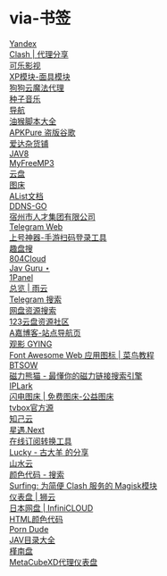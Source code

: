 # via-书签

<!DOCTYPE NETSCAPE-Bookmark-file-1>
<!-- This is an automatically generated file.
     It will be read 和 overwritten.
     DO NOT EDIT! -->
<META HTTP-EQUIV="Content-Type" CONTENT="text/html; charset=UTF-8">
<DL><p>
  <DT><A HREF="https://yandex.ee/" ADD_DATE="1721726326" LAST_MODIFIED="1722880101">Yandex</A>
  <DT><A HREF="https://nodefree.org/t/clash" ADD_DATE="1722879738" LAST_MODIFIED="1729719656">Clash | 代理分享</A>
  <DT><A HREF="http://www.klyingshi1.com/" ADD_DATE="1721670309" LAST_MODIFIED="1722880086">可乐影视</A>
  <DT><A HREF="https://www.yuque.com/yuqueyonghuxd6cxl/qdzxvy/bgbnhio8qwwgbypv?" ADD_DATE="1721744601" LAST_MODIFIED="1722880076">XP模块-面具模块</A>
  <DT><A HREF="http://42.51.45.213:6582/" ADD_DATE="1722879764" LAST_MODIFIED="1723284028">狗狗云魔法代理</A>
  <DT><A HREF="http://zz123.com/#google_vignette" ADD_DATE="1722879810" LAST_MODIFIED="1723284042">种子音乐</A>
  <DT><A HREF="https://adzhp.xyz/?r=index" ADD_DATE="1722879901" LAST_MODIFIED="1726592339">导航</A>
  <DT><A HREF="https://greasyfork.org/zh-CN" ADD_DATE="1722879973" LAST_MODIFIED="1733243336">油猴脚本大全</A>
  <DT><A HREF="https://apkpure.com/cn/" ADD_DATE="1722882213" LAST_MODIFIED="1723284077">APKPure 盗版谷歌</A>
  <DT><A HREF="https://adzhp.xyz/" ADD_DATE="1723126575" LAST_MODIFIED="1723284134">爱达杂货铺</A>
  <DT><A HREF="https://jav8.pro/" ADD_DATE="1723217860" LAST_MODIFIED="1723286049">JAV8</A>
  <DT><A HREF="http://tool.liumingye.cn/music/#/" ADD_DATE="1723126858">MyFreeMP3</A>
  <DT><A HREF="http://localhost:5244/" ADD_DATE="1723201293" LAST_MODIFIED="1733318903">云盘</A>
  <DT><A HREF="https://picui.cn/upload" ADD_DATE="1723308152">图床</A>
  <DT><A HREF="https://alist.nn.ci/zh/" ADD_DATE="1723380488" LAST_MODIFIED="1727957395">AList文档</A>
  <DT><A HREF="http://localhost:9876/" ADD_DATE="1723439152">DDNS-GO</A>
  <DT><A HREF="https://www.szsrcjt.com/exam/255" ADD_DATE="1726295990" LAST_MODIFIED="1727957382">宿州市人才集团有限公司</A>
  <DT><A HREF="https://web.telegram.org/k/" ADD_DATE="1726323861">Telegram Web</A>
  <DT><A HREF="http://shsq.vip/" ADD_DATE="1726335689" LAST_MODIFIED="1727957354">上号神器-手游扫码登录工具</A>
  <DT><A HREF="https://pan.funletu.com/?ref=www.qssily.com#/" ADD_DATE="1726592291" LAST_MODIFIED="1727957343">趣盘搜</A>
  <DT><A HREF="https://gw.vpntz.com/dashboard" ADD_DATE="1727182010">804Cloud</A>
  <DT><A HREF="https://jav.guru/" ADD_DATE="1727184428" LAST_MODIFIED="1727957333">Jav Guru ⋆</A>
  <DT><A HREF="http://154.40.47.184:28762/websites/1/config/basic" ADD_DATE="1727514015">1Panel</A>
  <DT><A HREF="https://app.rainyun.com/dashboard" ADD_DATE="1727614129">总览 | 雨云</A>
  <DT><A HREF="https://www.telsearch.me/" ADD_DATE="1727760269" LAST_MODIFIED="1727957273">Telegram 搜索</A>
  <DT><A HREF="https://www.pansearch.me/" ADD_DATE="1727764765" LAST_MODIFIED="1727957283">网盘资源搜索</A>
  <DT><A HREF="https://www.123panfx.com/bbs.htm" ADD_DATE="1727765668">123云盘资源社区</A>
  <DT><A HREF="https://pik.bilivo.top/" ADD_DATE="1727937948">A嘉博客-站点导航页</A>
  <DT><A HREF="https://www.btnull.net/" ADD_DATE="1727957587">观影 GYING</A>
  <DT><A HREF="https://www.runoob.com/font-awesome/fontawesome-icons-webapp.html#:~:text=Font%20Aweso" ADD_DATE="1728025913">Font Awesome Web 应用图标 | 菜鸟教程</A>
  <DT><A HREF="https://btsow.motorcycles/" ADD_DATE="1728026575">BTSOW</A>
  <DT><A HREF="https://xiongmaotz.top/" ADD_DATE="1728026783">磁力熊猫 - 最懂你的磁力链接搜索引擎</A>
  <DT><A HREF="https://iplark.com/" ADD_DATE="1728068956" LAST_MODIFIED="1730006985">IPLark</A>
  <DT><A HREF="https://www.boltp.com/" ADD_DATE="1728155404" LAST_MODIFIED="1729719419">闪电图床 | 免费图床-公益图床</A>
  <DT><A HREF="https://tvbox.wpcoder.cn/" ADD_DATE="1728288735">tvbox官方源</A>
  <DT><A HREF="https://zjyun.xyz/#/dashboard/subscribe" ADD_DATE="1728504169">知己云</A>
  <DT><A HREF="https://px.xinyo.me/plan" ADD_DATE="1728535338">星遇.Next</A>
  <DT><A HREF="https://subconverters.com/" ADD_DATE="1728628586" LAST_MODIFIED="1729719409">在线订阅转换工具</A>
  <DT><A HREF="https://url21.ctfile.com/d/44547821-55537427-a5525e?p=16601" ADD_DATE="1728667842">Lucky - 古大羊 的分享</A>
  <DT><A HREF="https://bbb.ssy75.xyz/#/register?code=A94xdkbL" ADD_DATE="1728733456">山水云</A>
  <DT><A HREF="https://www.bing.com/search?q=%E9%A2%9C%E8%89%B2%E4%BB%A3%E7%A0%81" ADD_DATE="1728745838">颜色代码 - 搜索</A>
  <DT><A HREF="https://github.com/MoGuangYu/Surfing" ADD_DATE="1728924641" LAST_MODIFIED="1729719395">Surfing: 为简便 Clash 服务的 Magisk模块</A>
  <DT><A HREF="https://cloudlion.me/#/dashboard" ADD_DATE="1728990254">仪表盘 | 狮云</A>
  <DT><A HREF="https://infini-cloud.net/ja/" ADD_DATE="1729011117" LAST_MODIFIED="1729011139">日本网盘 | InfiniCLOUD</A>
  <DT><A HREF="https://htmlcolorcodes.com/zh/" ADD_DATE="1729184226">HTML颜色代码</A>
  <DT><A HREF="https://theporndude.com/zh" ADD_DATE="1729187270" LAST_MODIFIED="1729252258">Porn Dude</A>
  <DT><A HREF="https://javmenu.com/zh" ADD_DATE="1729191911">JAV目录大全</A>
  <DT><A HREF="https://jnpan.top/" ADD_DATE="1729536864">槿南盘</A>
  <DT><A HREF="http://127.0.0.1:9090/ui/" ADD_DATE="1729625074" LAST_MODIFIED="1729719318">MetaCubeXD代理仪表盘</A>
 
